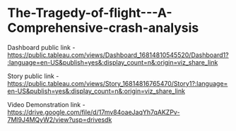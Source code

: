 # The-Tragedy-of-flight---A-Comprehensive-crash-analysis


Dashboard public link -  https://public.tableau.com/views/Dashboard_16814810545520/Dashboard1?:language=en-US&publish=yes&:display_count=n&:origin=viz_share_link



Story public link  - https://public.tableau.com/views/Story_16814816765470/Story1?:language=en-US&publish=yes&:display_count=n&:origin=viz_share_link



Video Demonstration link  -  https://drive.google.com/file/d/17mv84oaeJaqYh7qAKZPv-7Ml9J4MQyW2/view?usp=drivesdk
